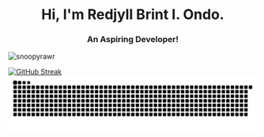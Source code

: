 <h1 align="center">Hi, I'm Redjyll Brint I. Ondo.</h1>
<h3  align="center">An Aspiring Developer!</h3>

<p align="left"> <img src="https://komarev.com/ghpvc/?username=snoopyrawr&label=Profile%20views&color=840807&style=flat" alt="snoopyrawr" /> </p>

  <div class="center">
    <a href="https://git.io/streak-stats">
      <img src="https://streak-stats.demolab.com?user=Snoopyrawr&theme=shadow-red&border_radius=4.2" alt="GitHub Streak">
    </a>
  </div>

<picture>
  <img alt="github-snake" src="github-user-contribution.svg" />
</picture>

